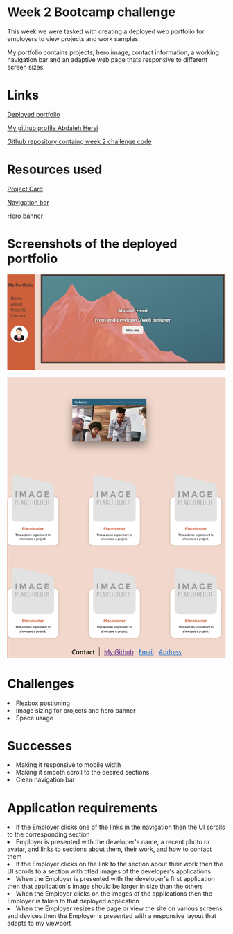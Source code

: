 # <h1>Week 2 Bootcamp challenge</h1>
<p>This week we were tasked with creating a deployed web portfolio for employers to view projects and work samples.</p>
<p>My portfolio contains projects, hero image, contact information, a working navigation bar and an adaptive web page thats responsive to different screen sizes.</p>

# Links

[Deployed portfolio](https://abdalehhersi.github.io/challenge-2/)

[My github profile Abdaleh Hersi](https://github.com/AbdalehHersi)

[Github repository containg week 2 challenge code](https://github.com/AbdalehHersi/challenge-2)

# Resources used

[Project Card](https://codepen.io/codev_land/pen/yLXeyWX?editors=1100)

[Navigation bar](https://www.w3schools.com/howto/howto_js_sidenav.asp)

[Hero banner](https://www.youtube.com/watch?v=dJQedxalv64)

# Screenshots of the deployed portfolio

![](./assets/images/markdownScreenshot1.png)

![](./assets/images/markdownScreenshot2.png)

# Challenges

<li>Flexbox postioning</li>
<li>Image sizing for projects and hero banner</li>
<li>Space usage</li>

# Successes

<li>Making it responsive to mobile width</li>
<li>Making it smooth scroll to the desired sections</li>
<li>Clean navigation bar</li>

# Application requirements

<li>If the Employer clicks one of the links in the navigation
then the UI scrolls to the corresponding section</li>
<li>Employer is presented with the developer's name, a recent photo or avatar, and links to sections about them, their work, and how to contact them</li>
<li>If the Employer clicks on the link to the section about their work then the UI scrolls to a section with titled images of the developer's applications</li>
<li>When the Employer is presented with the developer's first application then that application's image should be larger in size than the others</li>
<li>When the Employer clicks on the images of the applications
then the Employer is taken to that deployed application</li>
<li>When the Employer resizes the page or view the site on various screens and devices then the Employer is presented with a responsive layout that adapts to my viewport</li>